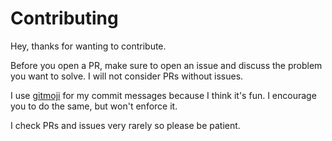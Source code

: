 
# Contributing

Hey, thanks for wanting to contribute.

Before you open a PR, make sure to open an issue and discuss the problem you want to solve. I will not consider PRs without issues.

I use [gitmoji](https://gitmoji.dev/) for my commit messages because I think it's fun. I encourage you to do the same, but won't enforce it.

I check PRs and issues very rarely so please be patient.
